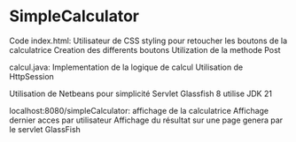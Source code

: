 # SimpleCalculator


Code index.html:
Utilisateur de CSS styling pour retoucher les boutons de la calculatrice
Creation des differents boutons
Utilization de la methode Post



calcul.java:
Implementation de la logique de calcul
Utilisation de HttpSession

Utilisation de Netbeans pour simplicité 
Servlet Glassfish 8 utilise 
JDK 21





localhost:8080/simpleCalculator:
affichage de la calculatrice
Affichage dernier acces par utilisateur 
Affichage du résultat sur une page genera par le servlet GlassFish
